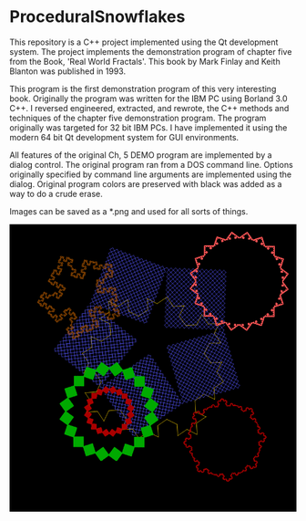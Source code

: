 # ProceduralSnowflakes

This repository is a C++ project implemented using the Qt development system.  The project implements the demonstration program of chapter five from the Book,  'Real World Fractals'.  This book by Mark Finlay and Keith Blanton was published in 1993.  

This program is the first demonstration program of this very interesting book.  Originally the program was written for the IBM PC using Borland 3.0 C++.  I reversed engineered, extracted, and rewrote, the C++ methods and techniques of the chapter five demonstration program.  The program originally was targeted for 32 bit IBM PCs.  I have implemented it using the modern 64 bit Qt development system for GUI environments.

All features of the original Ch, 5 DEMO program are implemented by a dialog control.  The original program ran from a DOS command line.  Options originally specified by command line arguments are implemented using the dialog.  Original program colors are preserved with black was added as a way to do a crude erase.  

Images can be saved as a *.png and used for all sorts of things.

![Example *.png](https://github.com/KeithHayes/ProceduralSnowflakes/blob/main/SnowflakeCurves/example.png?raw=true)

